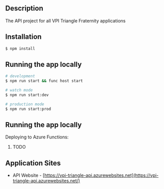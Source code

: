 ## Description

The API project for all VPI Triangle Fraternity applications

## Installation

```bash
$ npm install
```

## Running the app locally

```bash
# development
$ npm run start && func host start

# watch mode
$ npm run start:dev

# production mode
$ npm run start:prod
```
## Running the app locally
Deploying to Azure Functions:
1. TODO


## Application Sites

- API Website - [https://vpi-triangle-api.azurewebsites.net](https://vpi-triangle-api.azurewebsites.net/)
